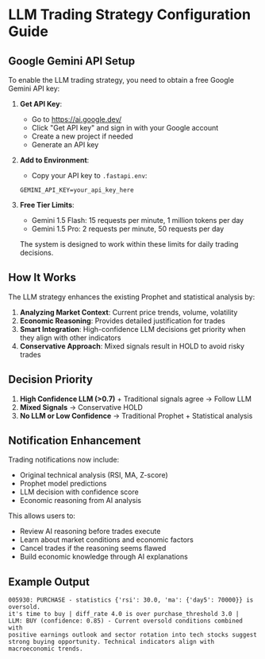 # LLM Trading Strategy Configuration Guide

## Google Gemini API Setup

To enable the LLM trading strategy, you need to obtain a free Google Gemini API key:

1. **Get API Key**:
   - Go to https://ai.google.dev/
   - Click "Get API key" and sign in with your Google account
   - Create a new project if needed
   - Generate an API key

2. **Add to Environment**:
   - Copy your API key to `.fastapi.env`:
   ```
   GEMINI_API_KEY=your_api_key_here
   ```

3. **Free Tier Limits**:
   - Gemini 1.5 Flash: 15 requests per minute, 1 million tokens per day
   - Gemini 1.5 Pro: 2 requests per minute, 50 requests per day
   
   The system is designed to work within these limits for daily trading decisions.

## How It Works

The LLM strategy enhances the existing Prophet and statistical analysis by:

1. **Analyzing Market Context**: Current price trends, volume, volatility
2. **Economic Reasoning**: Provides detailed justification for trades
3. **Smart Integration**: High-confidence LLM decisions get priority when they align with other indicators
4. **Conservative Approach**: Mixed signals result in HOLD to avoid risky trades

## Decision Priority

1. **High Confidence LLM (>0.7)** + Traditional signals agree → Follow LLM
2. **Mixed Signals** → Conservative HOLD
3. **No LLM or Low Confidence** → Traditional Prophet + Statistical analysis

## Notification Enhancement

Trading notifications now include:
- Original technical analysis (RSI, MA, Z-score)
- Prophet model predictions
- LLM decision with confidence score
- Economic reasoning from AI analysis

This allows users to:
- Review AI reasoning before trades execute
- Learn about market conditions and economic factors
- Cancel trades if the reasoning seems flawed
- Build economic knowledge through AI explanations

## Example Output

```
005930: PURCHASE - statistics {'rsi': 30.0, 'ma': {'day5': 70000}} is oversold. 
it's time to buy | diff_rate 4.0 is over purchase_threshold 3.0 | 
LLM: BUY (confidence: 0.85) - Current oversold conditions combined with 
positive earnings outlook and sector rotation into tech stocks suggest 
strong buying opportunity. Technical indicators align with macroeconomic trends.
```